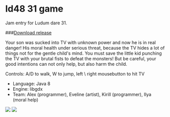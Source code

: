 ld48 31 game
=============

Jam entry for Ludum dare 31.

###[Download release](https://github.com/cat-in-the-dark-wood/old48_31_game/releases/download/1.1/Save_Me_Dad-en-1.1.jar)

Your son was sucked into TV with unknown power and now he is in real danger! His moral health under serious threat, because the TV hides a lot of things not for the gentle child's mind.
You must save the little kid punching the TV with your brutal fists to defeat the monsters! But be careful, your good intentions can not only help, but also harm the child.

Controls: A/D to walk, W to jump, left  \ right mousebutton to hit TV

- Language: Java 8
- Engine: libgdx
- Team: Alex (programmer), Eveline (artist), Kirill (programmer), Ilya (moral help)


![](https://raw.githubusercontent.com/cat-in-the-dark-wood/old48_31_game/master/core/assets/screenshots/s1.png)
![](https://raw.githubusercontent.com/cat-in-the-dark-wood/old48_31_game/master/core/assets/screenshots/s2.png)
